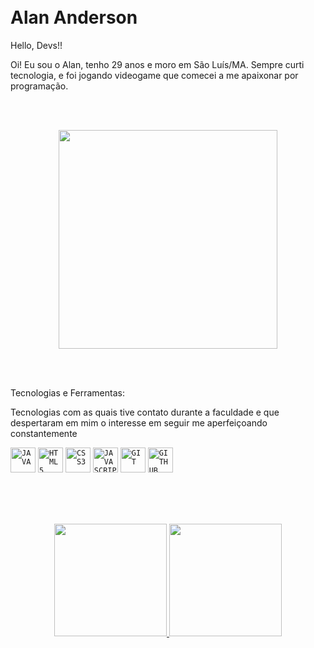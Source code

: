 </br>
</br>

<h1 align="left">Alan Anderson</h1>

Hello, Devs!!

Oi! Eu sou o Alan, tenho 29 anos e moro em São Luís/MA. Sempre curti tecnologia, e foi jogando videogame que comecei a me apaixonar por programação.

</br>
</br>

<p align="center">
  <img src="https://super.abril.com.br/wp-content/uploads/2016/09/super_imggato_digitando_0.gif" width="350">
</p>

</br>
</br>

Tecnologias e Ferramentas: 

Tecnologias com as quais tive contato durante a faculdade e que despertaram em mim o interesse em seguir me aperfeiçoando constantemente

<code><img width="40px" src="https://cdn.jsdelivr.net/gh/devicons/devicon/icons/java/java-original.svg" title = "JAVA"/></code>
<code><img width="40px" src="https://cdn.jsdelivr.net/gh/devicons/devicon/icons/html5/html5-original-wordmark.svg" title = "HTML5"/></code>
<code><img width="40px" src="https://cdn.jsdelivr.net/gh/devicons/devicon/icons/css3/css3-original-wordmark.svg" title = "CSS3"/></code>
<code><img width="40px" src="https://cdn.jsdelivr.net/gh/devicons/devicon/icons/javascript/javascript-original.svg" title = "JAVASCRIPT"/></code>
<code><img width="40px" src="https://cdn.jsdelivr.net/gh/devicons/devicon/icons/git/git-original.svg" title = "GIT"/></code>
<code><img width="40px" src="https://cdn.jsdelivr.net/gh/devicons/devicon/icons/github/github-original.svg" title = "GITHUB"/></code>

</br>
</br>
</br>

<p align="center">
  <a href="https://github.com/A-L-L-A-M">
    <img loading="lazy" height="180em" src="https://github-readme-stats.vercel.app/api?username=A-L-L-A-M&show_icons=true&theme=algolia&include_all_commits=true&count_private=true"/>
    <img loading="lazy" height="180em" src="https://github-readme-stats.vercel.app/api/top-langs/?username=A-L-L-A-M&layout=compact&langs_count=7&theme=algolia"/>
  </a>
</p>
